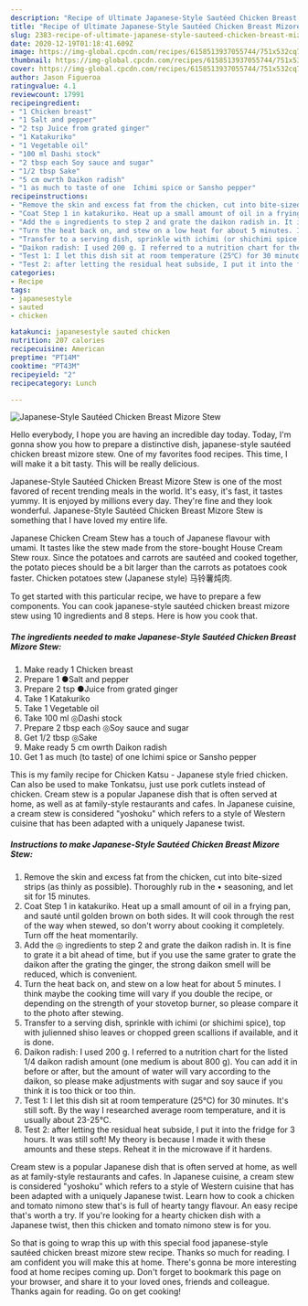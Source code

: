 ```yaml
---
description: "Recipe of Ultimate Japanese-Style Sautéed Chicken Breast Mizore Stew"
title: "Recipe of Ultimate Japanese-Style Sautéed Chicken Breast Mizore Stew"
slug: 2383-recipe-of-ultimate-japanese-style-sauteed-chicken-breast-mizore-stew
date: 2020-12-19T01:18:41.609Z
image: https://img-global.cpcdn.com/recipes/6158513937055744/751x532cq70/japanese-style-sauteed-chicken-breast-mizore-stew-recipe-main-photo.jpg
thumbnail: https://img-global.cpcdn.com/recipes/6158513937055744/751x532cq70/japanese-style-sauteed-chicken-breast-mizore-stew-recipe-main-photo.jpg
cover: https://img-global.cpcdn.com/recipes/6158513937055744/751x532cq70/japanese-style-sauteed-chicken-breast-mizore-stew-recipe-main-photo.jpg
author: Jason Figueroa
ratingvalue: 4.1
reviewcount: 17991
recipeingredient:
- "1 Chicken breast"
- "1 Salt and pepper"
- "2 tsp Juice from grated ginger"
- "1 Katakuriko"
- "1 Vegetable oil"
- "100 ml Dashi stock"
- "2 tbsp each Soy sauce and sugar"
- "1/2 tbsp Sake"
- "5 cm owrth Daikon radish"
- "1 as much to taste of one  Ichimi spice or Sansho pepper"
recipeinstructions:
- "Remove the skin and excess fat from the chicken, cut into bite-sized strips (as thinly as possible). Thoroughly rub in the • seasoning, and let sit for 15 minutes."
- "Coat Step 1 in katakuriko. Heat up a small amount of oil in a frying pan, and sauté until golden brown on both sides. It will cook through the rest of the way when stewed, so don&#39;t worry about cooking it completely. Turn off the heat momentarily."
- "Add the ◎ ingredients to step 2 and grate the daikon radish in. It is fine to grate it a bit ahead of time, but if you use the same grater to grate the daikon after the grating the ginger, the strong daikon smell will be reduced, which is convenient."
- "Turn the heat back on, and stew on a low heat for about 5 minutes. I think maybe the cooking time will vary if you double the recipe, or depending on the strength of your stovetop burner, so please compare it to the photo after stewing."
- "Transfer to a serving dish, sprinkle with ichimi (or shichimi spice), top with julienned shiso leaves or chopped green scallions if available, and it is done."
- "Daikon radish: I used 200 g. I referred to a nutrition chart for the listed 1/4 daikon radish amount (one medium is about 800 g). You can add it in before or after, but the amount of water will vary according to the daikon, so please make adjustments with sugar and soy sauce if you think it is too thick or too thin."
- "Test 1: I let this dish sit at room temperature (25℃) for 30 minutes. It&#39;s still soft. By the way I researched average room temperature, and it is usually about 23-25℃."
- "Test 2: after letting the residual heat subside, I put it into the fridge for 3 hours. It was still soft!  My theory is because I made it with these amounts and these steps. Reheat it in the microwave if it hardens."
categories:
- Recipe
tags:
- japanesestyle
- sauted
- chicken

katakunci: japanesestyle sauted chicken 
nutrition: 207 calories
recipecuisine: American
preptime: "PT14M"
cooktime: "PT43M"
recipeyield: "2"
recipecategory: Lunch

---
```



![Japanese-Style Sautéed Chicken Breast Mizore Stew](https://img-global.cpcdn.com/recipes/6158513937055744/751x532cq70/japanese-style-sauteed-chicken-breast-mizore-stew-recipe-main-photo.jpg)

Hello everybody, I hope you are having an incredible day today. Today, I'm gonna show you how to prepare a distinctive dish, japanese-style sautéed chicken breast mizore stew. One of my favorites food recipes. This time, I will make it a bit tasty. This will be really delicious.

Japanese-Style Sautéed Chicken Breast Mizore Stew is one of the most favored of recent trending meals in the world. It's easy, it's fast, it tastes yummy. It is enjoyed by millions every day. They're fine and they look wonderful. Japanese-Style Sautéed Chicken Breast Mizore Stew is something that I have loved my entire life.

Japanese Chicken Cream Stew has a touch of Japanese flavour with umami. It tastes like the stew made from the store-bought House Cream Stew roux. Since the potatoes and carrots are sautéed and cooked together, the potato pieces should be a bit larger than the carrots as potatoes cook faster. Chicken potatoes stew (Japanese style) 马铃薯炖肉.


To get started with this particular recipe, we have to prepare a few components. You can cook japanese-style sautéed chicken breast mizore stew using 10 ingredients and 8 steps. Here is how you cook that.

<!--inarticleads1-->

##### The ingredients needed to make Japanese-Style Sautéed Chicken Breast Mizore Stew:

1. Make ready 1 Chicken breast
1. Prepare 1 ●Salt and pepper
1. Prepare 2 tsp ●Juice from grated ginger
1. Take 1 Katakuriko
1. Take 1 Vegetable oil
1. Take 100 ml ◎Dashi stock
1. Prepare 2 tbsp each ◎Soy sauce and sugar
1. Get 1/2 tbsp ◎Sake
1. Make ready 5 cm owrth Daikon radish
1. Get 1 as much (to taste) of one  Ichimi spice or Sansho pepper


This is my family recipe for Chicken Katsu - Japanese style fried chicken. Can also be used to make Tonkatsu, just use pork cutlets instead of chicken. Cream stew is a popular Japanese dish that is often served at home, as well as at family-style restaurants and cafes. In Japanese cuisine, a cream stew is considered &#34;yoshoku&#34; which refers to a style of Western cuisine that has been adapted with a uniquely Japanese twist. 

<!--inarticleads2-->

##### Instructions to make Japanese-Style Sautéed Chicken Breast Mizore Stew:

1. Remove the skin and excess fat from the chicken, cut into bite-sized strips (as thinly as possible). Thoroughly rub in the • seasoning, and let sit for 15 minutes.
1. Coat Step 1 in katakuriko. Heat up a small amount of oil in a frying pan, and sauté until golden brown on both sides. It will cook through the rest of the way when stewed, so don&#39;t worry about cooking it completely. Turn off the heat momentarily.
1. Add the ◎ ingredients to step 2 and grate the daikon radish in. It is fine to grate it a bit ahead of time, but if you use the same grater to grate the daikon after the grating the ginger, the strong daikon smell will be reduced, which is convenient.
1. Turn the heat back on, and stew on a low heat for about 5 minutes. I think maybe the cooking time will vary if you double the recipe, or depending on the strength of your stovetop burner, so please compare it to the photo after stewing.
1. Transfer to a serving dish, sprinkle with ichimi (or shichimi spice), top with julienned shiso leaves or chopped green scallions if available, and it is done.
1. Daikon radish: I used 200 g. I referred to a nutrition chart for the listed 1/4 daikon radish amount (one medium is about 800 g). You can add it in before or after, but the amount of water will vary according to the daikon, so please make adjustments with sugar and soy sauce if you think it is too thick or too thin.
1. Test 1: I let this dish sit at room temperature (25℃) for 30 minutes. It&#39;s still soft. By the way I researched average room temperature, and it is usually about 23-25℃.
1. Test 2: after letting the residual heat subside, I put it into the fridge for 3 hours. It was still soft!  My theory is because I made it with these amounts and these steps. Reheat it in the microwave if it hardens.


Cream stew is a popular Japanese dish that is often served at home, as well as at family-style restaurants and cafes. In Japanese cuisine, a cream stew is considered &#34;yoshoku&#34; which refers to a style of Western cuisine that has been adapted with a uniquely Japanese twist. Learn how to cook a chicken and tomato nimono stew that&#39;s is full of hearty tangy flavour. An easy recipe that&#39;s worth a try. If you&#39;re looking for a hearty chicken dish with a Japanese twist, then this chicken and tomato nimono stew is for you. 

So that is going to wrap this up with this special food japanese-style sautéed chicken breast mizore stew recipe. Thanks so much for reading. I am confident you will make this at home. There's gonna be more interesting food at home recipes coming up. Don't forget to bookmark this page on your browser, and share it to your loved ones, friends and colleague. Thanks again for reading. Go on get cooking!
